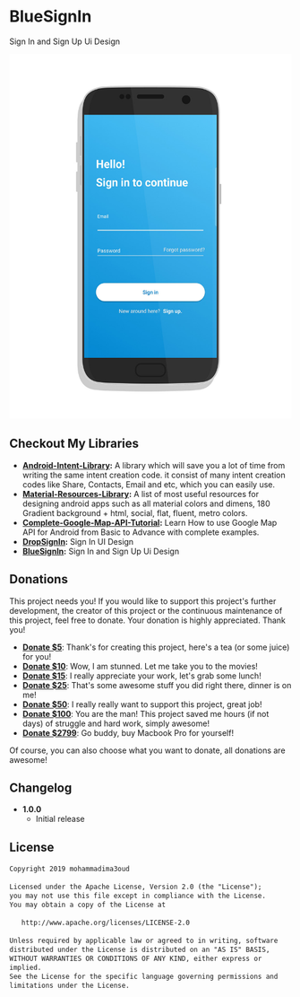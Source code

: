 # BlueSignIn
Sign In and Sign Up Ui Design


<img src="images/Blue Sign In.jpg" width="540" height="650" alt="Blue Sign In"/>

## Checkout My Libraries

* **[Android-Intent-Library](https://github.com/mohammadima3oud/Android-Intent-Library):** A library which will save you a lot of time from writing the same intent creation code. it consist of many intent creation codes like Share, Contacts, Email and etc, which you can easily use.
* **[Material-Resources-Library](https://github.com/mohammadima3oud/Material-Resources-Library):** A list of most useful resources for designing android apps such as all material colors and dimens, 180 Gradient background + html, social, flat, fluent, metro colors.
* **[Complete-Google-Map-API-Tutorial](https://github.com/mohammadima3oud/Complete-Google-Map-API-Tutorial):** Learn How to use Google Map API for Android from Basic to Advance with complete examples.
* **[DropSignIn](https://github.com/mohammadima3oud/DropSignIn):** Sign In UI Design
* **[BlueSignIn](https://github.com/mohammadima3oud/BlueSignIn):** Sign In and Sign Up Ui Design

## Donations
This project needs you! If you would like to support this project's further development, the creator of this project or the continuous maintenance of this project, feel free to donate. Your donation is highly appreciated. Thank you!


* **[Donate $5](https://www.paypal.me/mohammadima3oud/5)**: Thank's for creating this project, here's a tea (or some juice) for you!
* **[Donate $10](https://www.paypal.me/mohammadima3oud/10)**: Wow, I am stunned. Let me take you to the movies!
* **[Donate $15](https://www.paypal.me/mohammadima3oud/15)**: I really appreciate your work, let's grab some lunch!
* **[Donate $25](https://www.paypal.me/mohammadima3oud/25)**: That's some awesome stuff you did right there, dinner is on me!
* **[Donate $50](https://www.paypal.me/mohammadima3oud/50)**: I really really want to support this project, great job!
* **[Donate $100](https://www.paypal.me/mohammadima3oud/100)**: You are the man! This project saved me hours (if not days) of struggle and hard work, simply awesome!
* **[Donate $2799](https://www.paypal.me/mohammadima3oud/2799)**: Go buddy, buy Macbook Pro for yourself!

Of course, you can also choose what you want to donate, all donations are awesome!


## Changelog
* **1.0.0**
    * Initial release


## License

    Copyright 2019 mohammadima3oud

    Licensed under the Apache License, Version 2.0 (the "License");
    you may not use this file except in compliance with the License.
    You may obtain a copy of the License at

       http://www.apache.org/licenses/LICENSE-2.0

    Unless required by applicable law or agreed to in writing, software
    distributed under the License is distributed on an "AS IS" BASIS,
    WITHOUT WARRANTIES OR CONDITIONS OF ANY KIND, either express or implied.
    See the License for the specific language governing permissions and
    limitations under the License.
